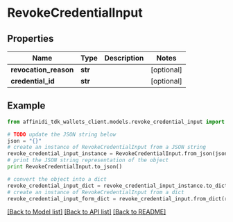 # RevokeCredentialInput

## Properties

| Name                  | Type    | Description | Notes      |
| --------------------- | ------- | ----------- | ---------- |
| **revocation_reason** | **str** |             | [optional] |
| **credential_id**     | **str** |             | [optional] |

## Example

```python
from affinidi_tdk_wallets_client.models.revoke_credential_input import RevokeCredentialInput

# TODO update the JSON string below
json = "{}"
# create an instance of RevokeCredentialInput from a JSON string
revoke_credential_input_instance = RevokeCredentialInput.from_json(json)
# print the JSON string representation of the object
print RevokeCredentialInput.to_json()

# convert the object into a dict
revoke_credential_input_dict = revoke_credential_input_instance.to_dict()
# create an instance of RevokeCredentialInput from a dict
revoke_credential_input_form_dict = revoke_credential_input.from_dict(revoke_credential_input_dict)
```

[[Back to Model list]](../README.md#documentation-for-models) [[Back to API list]](../README.md#documentation-for-api-endpoints) [[Back to README]](../README.md)
